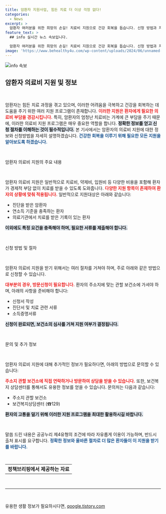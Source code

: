 ```yaml
---
title: 암환자 지원사업, 힘든 치료 더 이상 걱정 없다!
categories:
  - News
excerpt: >
  암환자 여러분을 위한 희망의 손길! 치료비 지원으로 건강 회복을 돕습니다. 신청 방법과 지원 내용을 알아보고, 새로운 시작을 위한 첫걸음을 내딛어 보세요!
feature_text: >
  ## info 실시간 뉴스 속보입니다.

  암환자 여러분을 위한 희망의 손길! 치료비 지원으로 건강 회복을 돕습니다. 신청 방법과 지원 내용을 알아보고, 새로운 시작을 위한 첫걸음을 내딛어 보세요!
image: 'https://www.behealthy4u.com/wp-content/uploads/2024/06/unnamed-file.png'
---
```


<p><img src="https://www.behealthy4u.com/wp-content/uploads/2024/06/unnamed-file.png" alt="info 속보" /></p>

<h2 data-ke-size="size26">암환자 의료비 지원 및 정보</h2>

<p data-ke-size="size16">&nbsp;</p>

<p>암환자는 힘든 치료 과정을 겪고 있으며, 이러한 어려움을 극복하고 건강을 회복하는 데 도움을 주기 위한 여러 지원 프로그램이 존재합니다. <b><span style="color: #ee2323;">이러한 지원은 환자에게 필요한 의료비 부담을 경감시킵니다.</span></b> 특히, 암환자의 엄청난 치료비는 가계에 큰 부담을 주기 때문에, 이러한 의료비 지원 프로그램은 매우 중요한 역할을 합니다. <b><span style="background-color: #21538527;">정확한 정보를 얻고 신청 절차를 이해하는 것이 필수적입니다.</span></b> 본 기사에서는 암환자의 의료비 지원에 대한 정보와 신청방법을 자세히 설명하겠습니다. <b><span style="color: #1a5490;">건강한 회복을 이루기 위해 필요한 모든 지원을 알아보도록 하겠습니다.</span></b></p>

<p data-ke-size="size16">&nbsp;</p>

<p>암환자 의료비 지원의 주요 내용</p>

<p data-ke-size="size16">&nbsp;</p>

<p>암환자 의료비 지원은 일반적으로 치료비, 약제비, 입원비 등 다양한 비용을 포함해 환자가 경제적 부담 없이 치료를 받을 수 있도록 도와줍니다. <b><span style="color: #ee2323;">다양한 지원 항목이 존재하여 환자의 상황에 맞춰 적용됩니다.</span></b> 일반적으로 지원대상은 아래와 같습니다:</p>

<ul>
<li>진단을 받은 암환자</li>
<li>연소득 기준을 충족하는 환자</li>
<li>의료기관에서 치료를 받은 기록이 있는 환자</li>
</ul>

<p><b><span style="background-color: #21538527;">이외에도 특정 요건을 충족해야 하며, 필요한 서류를 제출해야 합니다.</span></b></p>

<p data-ke-size="size16">&nbsp;</p>

<p>신청 방법 및 절차</p>

<p data-ke-size="size16">&nbsp;</p>

<p>암환자 의료비 지원을 받기 위해서는 여러 절차를 거쳐야 하며, 주로 아래와 같은 방법으로 신청할 수 있습니다. </p>

<p><b><span style="color: #ee2323;">대부분의 경우, 방문신청이 필요합니다.</span></b> 환자의 주소지에 맞는 관할 보건소에 가셔야 하며, 아래의 사항을 준비해야 합니다:</p>

<ul>
<li>신청서 작성</li>
<li>진단서 및 치료 관련 서류</li>
<li>소득증명서류</li>
</ul>

<p><b><span style="background-color: #21538527;">신청이 완료되면, 보건소의 심사를 거쳐 지원 여부가 결정됩니다.</span></b></p>

<p data-ke-size="size16">&nbsp;</p>

<p>문의 및 추가 정보</p>

<p data-ke-size="size16">&nbsp;</p>

<p>암환자 의료비 지원에 대해 추가적인 정보가 필요하다면, 아래의 방법으로 문의할 수 있습니다:</p>

<p><b><span style="color: #ee2323;">주소지 관할 보건소에 직접 연락하거나 방문하여 상담을 받을 수 있습니다.</span></b> 또한, 보건복지 상담센터를 통해서도 유용한 정보를 얻을 수 있습니다. 문의처는 다음과 같습니다:</p>

<ul>
<li>주소지 관할 보건소</li>
<li>보건복지상담센터 (☎129)</li>
</ul>

<p><b><span style="background-color: #21538527;">환자의 고통을 덜기 위해 이러한 지원 프로그램을 최대한 활용하시길 바랍니다.</span></b></p>

<p data-ke-size="size16">&nbsp;</p>

<p>말씀 드린 내용은 공공누리 제4유형의 조건에 따라 자유롭게 이용이 가능하며, 반드시 출처 표시를 요구합니다. <b><span style="color: #1a5490;">정확한 정보와 올바른 절차로 더 많은 환자들이 이 지원을 받기를 바랍니다.</span></b> <p data-ke-size="size16">&nbsp;</p> <table style="width: 100%;"><tr><td style="text-align: center; height: 17px;"><b>정책브리핑에서 제공하는 자료</b></td></tr></table> <p data-ke-size="size16">&nbsp;</p> <hr> <p data-ke-size="size16">&nbsp;</p></p>
유용한 생활 정보가 필요하시다면, <a href="https://qoogle.tistory.com" rel="dofollow">qoogle.tistory.com</a>


